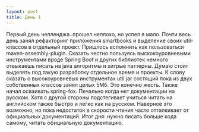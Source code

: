 ```yaml
---
layout: post
title: День 1
---
```

Первый день челленджа..прошел неплохо, но успел я мало. 
Почти весь день занял рефакторинг приложения smartbooks и выделение своих util-классов в отдельный проект. Пришлось вспомнить как 
пользоваться maven-assembly-plugin. Сказать честно пользуясь выскокоуровневыми инструментами вроде Spring Boot и других библиотек немного отвыкаешь писать на java алгоритмы и хитрые паттерны. Думаю стоит выделять под такую разработку отдельное время и проекты.
К слову сказать о высокоуровневых инструментах util.jar состящий пока из двух собственных классов занял целых 5Мб. Это конечно жесть. Также начал осваивать spring-fox. Печально когда нет документации на русском. Хотя с другой стороны подстегивает учиться читать на английском также быстро и легко как на русском. Наверное это возможно, но пока недостаток в скорости чтения часто отталкивает от официальных документаций. 
Итог дня: нужно писать больше кода самому, читать официальную документацию. 
